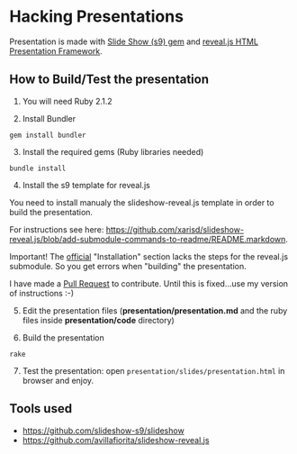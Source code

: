 Hacking Presentations
==========================

Presentation is made with [Slide Show (s9) gem](https://github.com/slideshow-s9/slideshow) and [reveal.js HTML Presentation Framework](https://github.com/hakimel/reveal.js).

## How to Build/Test the presentation

1. You will need Ruby 2.1.2

2. Install Bundler
<pre><code>gem install bundler</code></pre>

3. Install the required gems (Ruby libraries needed)
<pre><code>bundle install</code></pre>

4. Install the s9 template for reveal.js

  You need to install manualy the slideshow-reveal.js template in order to build the presentation.

  For instructions see here:  <https://github.com/xarisd/slideshow-reveal.js/blob/add-submodule-commands-to-readme/README.markdown>.

  Important! The [official](  <https://github.com/avillafiorita/slideshow-reveal.js#installation>) "Installation" section lacks the steps for the reveal.js submodule. So you get errors when "building" the presentation.

  I have made a [Pull Request](https://github.com/avillafiorita/slideshow-reveal.js/pull/3) to contribute. Until this is fixed...use my version of instructions :-)

5. Edit the presentation files (**presentation/presentation.md** and the ruby files inside **presentation/code** directory)

6. Build the presentation
  <pre><code>rake</code></pre>

7. Test the presentation: open <code>presentation/slides/presentation.html</code> in browser and enjoy.

## Tools used

* https://github.com/slideshow-s9/slideshow
* https://github.com/avillafiorita/slideshow-reveal.js
